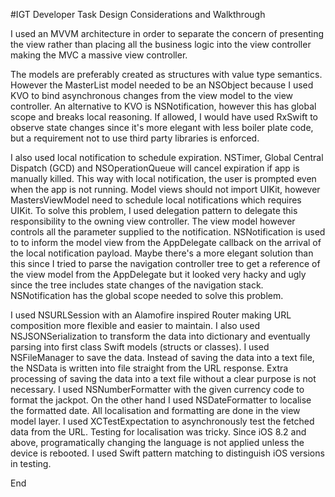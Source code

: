 #IGT Developer Task Design Considerations and Walkthrough

I used an MVVM architecture in order to separate the concern of presenting the view rather than placing all the business logic into the view controller making the MVC a massive view controller. 

The models are preferably created as structures with value type semantics. However the MasterList model needed to be an NSObject because I used KVO to bind asynchronous changes from the view model to the view controller. An alternative to KVO is NSNotification, however this has global scope and breaks local reasoning. If allowed, I would have used RxSwift to observe state changes since it's more elegant with less boiler plate code, but a requirement not to use third party libraries is enforced.

I also used local notification to schedule expiration. NSTimer, Global Central Dispatch (GCD) and NSOperationQueue will cancel expiration if app is manually killed. This way with local notification, the user is prompted even when the app is not running. Model views should not import UIKit, however MastersViewModel need to schedule local notifications which requires UIKit. To solve this problem, I used delegation pattern to delegate this responsibility to the owning view controller. The view model however controls all the parameter supplied to the notification. NSNotification is used to to inform the model view from the AppDelegate callback on the arrival of the local notification payload. Maybe there's a more elegant solution than this since I tried to parse the navigation controller tree to get a reference of the view model from the AppDelegate but it looked very hacky and ugly since the tree includes state changes of the navigation stack. NSNotification has the global scope needed to solve this problem.

I used NSURLSession with an Alamofire inspired Router making URL composition more flexible and easier to maintain. I also used NSJSONSerialization to transform the data into dictionary and eventually parsing into first class Swift models (structs or classes). I used NSFileManager to save the data. Instead of saving the data into a text file, the NSData is written into file straight from the URL response. Extra processing of saving the data into a text file without a clear purpose is not necessary. I used NSNumberFormatter with the given currency code to format the jackpot. On the other hand I used NSDateFormatter to localise the formatted date. All localisation and formatting are done in the view model layer. I used XCTestExpectation to asynchronously test the fetched data from the URL. Testing for localisation was tricky. Since iOS 8.2 and above, programatically changing the language is not applied unless the device is rebooted. I used Swift pattern matching to distinguish iOS versions in testing.

End
